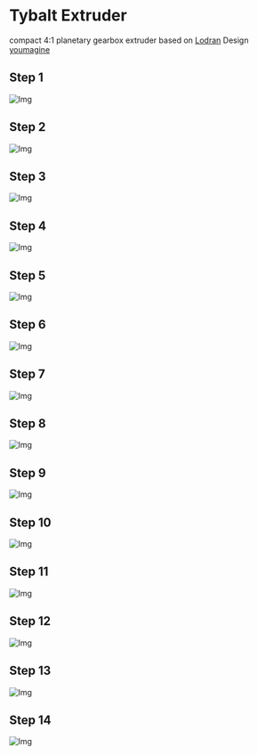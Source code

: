 # Tybalt Extruder
compact 4:1 planetary gearbox extruder 
based on [Lodran](https://github.com/Lodran/planetary-gearbox-extruder) Design [youmagine](https://www.youmagine.com/designs/planetary-gearbox-extruder)
## Step 1
![Img](/docs/extr_assembly_01.png)

## Step 2
![Img](/docs/extr_assembly_02.png)

## Step 3
![Img](/docs/extr_assembly_03.png)

## Step 4
![Img](/docs/extr_assembly_04.png)

## Step 5
![Img](/docs/extr_assembly_05.png)

## Step 6
![Img](/docs/extr_assembly_06.png)

## Step 7
![Img](/docs/extr_assembly_07.png)

## Step 8
![Img](/docs/extr_assembly_08.png)

## Step 9
![Img](/docs/extr_assembly_09.png)

## Step 10
![Img](/docs/extr_assembly_10.png)

## Step 11
![Img](/docs/extr_assembly_11.png)

## Step 12
![Img](/docs/extr_assembly_12.png)

## Step 13
![Img](/docs/extr_assembly_13.png)

## Step 14
![Img](/docs/extr_assembly_14.png)

